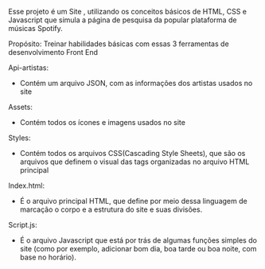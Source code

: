 Esse projeto é um Site , utilizando os conceitos básicos de HTML, CSS e Javascript que simula a página de pesquisa da popular plataforma de músicas Spotify.

Propósito: Treinar habilidades básicas com essas 3 ferramentas de desenvolvimento Front End

Api-artistas:
- Contém um arquivo JSON, com as informações dos artistas usados no site

Assets:
- Contém todos os ícones e imagens usados no site

Styles:
- Contém todos os arquivos CSS(Cascading Style Sheets), que são os arquivos que definem o visual das tags organizadas no arquivo HTML principal


Index.html: 
- É o arquivo principal HTML, que define por meio dessa linguagem de marcação o corpo e a estrutura do site e suas divisões.

Script.js: 
- É o arquivo Javascript que está por trás de algumas funções simples do site (como por exemplo, adicionar bom dia, boa tarde ou boa noite, com base no horário).

